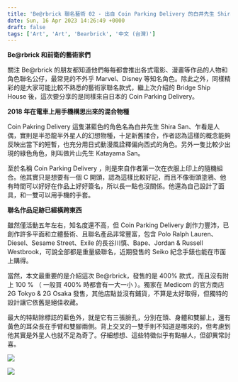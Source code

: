 ```yaml
---
title: 'Be@rbrick 聯名藝術 02 - 出自 Coin Parking Delivery 的白井先生 Shira San'
date: Sun, 16 Apr 2023 14:26:49 +0000
draft: false
tags: ['Art', 'Art', 'Bearbrick', '中文 (台灣)']
---
```


**Be@rbrick 和前衛的藝術家們**

關注 Be@rbrick 的朋友都知道他們每每都會推出各式電影、漫畫等作品的人物和角色聯名公仔，最常見的不外乎 Marvel、Disney 等知名角色。除此之外，同樣精彩的是大家可能比較不熟悉的藝術家聯名款式，繼上次介紹的 Bridge Ship House 後，這次要分享的是同樣來自日本的 Coin Parking Delivery。

**2018 年在電車上用手機構思出來的混合物種**

Coin Pakring Delivery 這隻湛藍色的角色名為白井先生 Shira San、乍看是人偶，實則是半恐龍半外星人的幻想物種，十足新舊揉合，作者認為這樣的概念能夠反映出當下的短暫，也充分用日式動漫風詮釋偏向西式的角色。另外一隻比較少出現的綠色角色，則叫做片山先生 Katayama San。

至於名稱 Coin Parking Delivery ，則是來自作者第一次在衣服上印上的隨機組合。他其實只是想要有一個 C 開頭，認為這樣比較好記，而且不像街頭塗鴉、他有時間可以好好在作品上好好簽名，所以長一點也沒關係。他還為自己設計了面具，和一雙可以用手機的手套。

**聯名作品足跡已經橫跨東西**

雖然僅活動五年左右，知名度還不高，但 Coin Parking Delivery 創作力豐沛，已創作許多平面和立體藝術、且聯名產品非常豐富，包含 Polo Ralph Lauren、Diesel、Sesame Street、Exile 的長谷川慎、Bape、Jordan & Russell Westbrook，可說全部都是重量級聯名，近期發售的 Seiko 紀念手錶也能在市面上購得。

當然，本文最重要的是介紹這次 Be@rbrick，發售的是 400% 款式，而且沒有附上 100 % （ 一般買 400% 時都會有一大一小 ）。獨家在 Medicom 的官方商店 2G Tokyo & 2G Osaka 發售，其他店點並沒有鋪貨，不算是太好取得，但獨特的設計讓它依舊是絕佳收藏。

最大的特點除標誌的藍色外，就是它有三張臉孔，分別在頭、身體和雙腳上，還有黃色的耳朵長在手臂和雙腳兩側。背上交叉的一雙手則不知道是哪來的，但考慮到他其實是外星人也就不足為奇了。仔細想想、這些特徵似乎有點嚇人，但卻異常討喜。

![](https://www.aphorizm.com/wp-content/uploads/2023/04/image.png)

![](https://www.aphorizm.com/wp-content/uploads/2023/04/image-1.png)